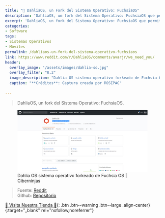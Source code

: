 ```yaml
---
title: "📲 DahliaOS, un Fork del Sistema Operativo: FuchsiaOS"
description: 'DahliaOS, un fork del Sistema Operativo: FuchsiaOS que permite incluir tus aplicaciones creadas en Flutter'
excerpt: 'DahliaOS, un fork del Sistema Operativo: FuchsiaOS que permite incluir tus aplicaciones creadas en Flutter'
categories:
- Software
tags:
- Sistemas Operativos
- Móviles
permalink: /dahliaos-un-fork-del-sistema-operativo-fuchsiaos
link: https://www.reddit.com/r/DahliaOS/comments/avarjr/we_need_you/
header:
  overlay_image: "/assets/images/dahlia-so.jpg"
  overlay_filter: "0.2"
  image_description: "Dahlia OS sistema operativo forkeado de Fuchsia OS | Ciberninjas"
  caption: "**Créditos**: Captura creada por ROSEPAC"

---
```

> DahliaOS, un fork del Sistema Operativo: FuchsiaOS.

<figure>
    <!-- <a href="/assets/images/dahlia-so.jpg" class="image-popup"><img src="/assets/images/dahlia-sox636.jpg"></a> -->
    <a href="/assets/images/dahlia-so.jpg" class="image-popup"><img src="/assets/images/dahlia-so.jpg"></a>
    <figcaption>Dahlia OS sistema operativo forkeado de Fuchsia OS | Ciberninjas</figcaption>
</figure>

> Fuente: [Reddit](https://www.reddit.com/r/DahliaOS/comments/chgqus/dahliaos_milestone_1/ "Reddit del sistema operativo de móviles DahliaOS")  
> Github:  [Repositorio](https://github.com/dahlia-os "Repositorio de DahliaOS, sistema alternativo a FuchsiaOS")

<script async src="https://pagead2.googlesyndication.com/pagead/js/adsbygoogle.js"></script>
<ins class="adsbygoogle"
     style="display:block; text-align:center;"
     data-ad-layout="in-article"
     data-ad-format="fluid"
     data-ad-client="ca-pub-9630764103400456"
     data-ad-slot="3229974124"></ins>
<script>
     (adsbygoogle = window.adsbygoogle || []).push({});
</script>

[🎁 Visita Nuestra Tienda 🎁](https://www.amazon.es/shop/cibercursos){: .btn .btn--warning .btn--large .align-center}{:target="_blank" rel="nofollow,noreferrer"}